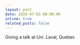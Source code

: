 ```yaml
---
layout: post
date: 2019-07-03 00:00:00
inline: true
related_posts: false
---
```


Giving a talk at Uni. Laval, Quebec
